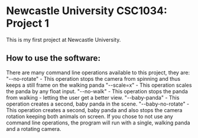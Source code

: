 Newcastle University CSC1034: Project 1
===
This is my first project at Newcastle University.

How to use the software:
---
There are many command line operations available to this project, they are:
"--no-rotate" - This operation stops the camera from spinning and thus keeps a still frame on the walking panda
"--scale=x" - This operation scales the panda by any float input.
"--no-walk" - This operation stops the panda from walking - letting the user get a better view.
"--baby-panda" - This operation creates a second, baby panda in the scene.
"--baby-no-rotate" - This operation creates a second, baby panda and also stops the camera rotation keeping both animals on screen.
If you chose to not use any command line operations, the program will run with a single, walking panda and a rotating camera.